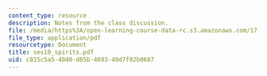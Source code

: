 ```yaml
---
content_type: resource
description: Notes from the class discussion.
file: /media/https%3A/open-learning-course-data-rc.s3.amazonaws.com/17-55j-introduction-to-latin-american-studies-fall-2006/c815c5a54040d65b469349d7f02b0687_ses10_spirits.pdf
file_type: application/pdf
resourcetype: Document
title: ses10_spirits.pdf
uid: c815c5a5-4040-d65b-4693-49d7f02b0687
---
```


